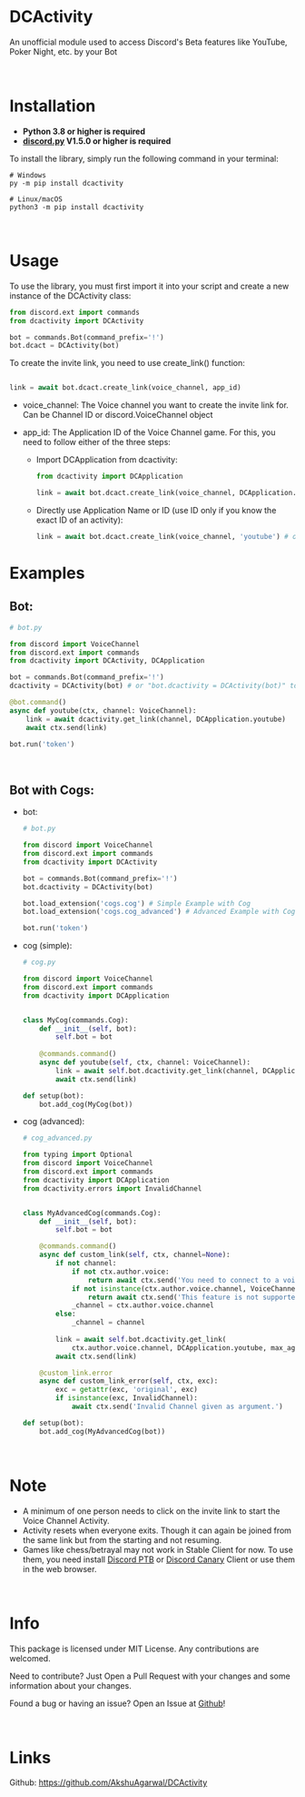 # DCActivity
An unofficial module used to access Discord's Beta features like YouTube, Poker Night, etc. by your Bot

<br>

# Installation
- **Python 3.8 or higher is required**
- **[discord.py](https://github.com/Rapptz/discord.py) V1.5.0 or higher is required**

To install the library, simply run the following command in your terminal:
```
# Windows
py -m pip install dcactivity

# Linux/macOS
python3 -m pip install dcactivity
```

<br>

# Usage
To use the library, you must first import it into your script and create a new instance of the DCActivity class:
```python
from discord.ext import commands
from dcactivity import DCActivity

bot = commands.Bot(command_prefix='!')
bot.dcact = DCActivity(bot)
```

To create the invite link, you need to use create_link() function:
```py

link = await bot.dcact.create_link(voice_channel, app_id)
```

* voice_channel: The Voice channel you want to create the invite link for. Can be Channel ID or discord.VoiceChannel object
 
* app_id: The Application ID of the Voice Channel game. For this, you need to follow either of the three steps:
   
  * Import DCApplication from dcactivity:
    ```python
    from dcactivity import DCApplication

    link = await bot.dcact.create_link(voice_channel, DCApplication.youtube) # or DCApplication.poker, etc.
    ```

  * Directly use Application Name or ID (use ID only if you know the exact ID of an activity):
    ```python
    link = await bot.dcact.create_link(voice_channel, 'youtube') # or poker, chess, etc.
    ```


# Examples
## Bot:
```python
# bot.py

from discord import VoiceChannel
from discord.ext import commands
from dcactivity import DCActivity, DCApplication

bot = commands.Bot(command_prefix='!')
dcactivity = DCActivity(bot) # or "bot.dcactivity = DCActivity(bot)" to use it as a BotVar

@bot.command()
async def youtube(ctx, channel: VoiceChannel):
    link = await dcactivity.get_link(channel, DCApplication.youtube)
    await ctx.send(link)

bot.run('token')
```

<br>

## Bot with Cogs:
  - bot:
      ```python
      # bot.py

      from discord import VoiceChannel
      from discord.ext import commands
      from dcactivity import DCActivity

      bot = commands.Bot(command_prefix='!')
      bot.dcactivity = DCActivity(bot)

      bot.load_extension('cogs.cog') # Simple Example with Cog
      bot.load_extension('cogs.cog_advanced') # Advanced Example with Cog

      bot.run('token')
      ```

  - cog (simple):
      ```python
      # cog.py

      from discord import VoiceChannel
      from discord.ext import commands
      from dcactivity import DCApplication


      class MyCog(commands.Cog):
          def __init__(self, bot):
              self.bot = bot
          
          @commands.command()
          async def youtube(self, ctx, channel: VoiceChannel):
              link = await self.bot.dcactivity.get_link(channel, DCApplication.youtube)
              await ctx.send(link)

      def setup(bot):
          bot.add_cog(MyCog(bot))
      ```

  - cog (advanced):
      ```python
      # cog_advanced.py
      
      from typing import Optional
      from discord import VoiceChannel
      from discord.ext import commands
      from dcactivity import DCApplication
      from dcactivity.errors import InvalidChannel


      class MyAdvancedCog(commands.Cog):
          def __init__(self, bot):
              self.bot = bot

          @commands.command()
          async def custom_link(self, ctx, channel=None):
              if not channel:
                  if not ctx.author.voice:
                      return await ctx.send('You need to connect to a voice channel first')
                  if not isinstance(ctx.author.voice.channel, VoiceChannel):
                      return await ctx.send('This feature is not supported in Stage Channels.')
                  _channel = ctx.author.voice.channel
              else:
                  _channel = channel
              
              link = await self.bot.dcactivity.get_link(
                  ctx.author.voice.channel, DCApplication.youtube, max_age=0, max_uses=10)
              await ctx.send(link)

          @custom_link.error
          async def custom_link_error(self, ctx, exc):
              exc = getattr(exc, 'original', exc)
              if isinstance(exc, InvalidChannel):
                  await ctx.send('Invalid Channel given as argument.')

      def setup(bot):
          bot.add_cog(MyAdvancedCog(bot))
      ```

<br>

# Note
* A minimum of one person needs to click on the invite link to start the Voice Channel Activity.
* Activity resets when everyone exits. Though it can again be joined from the same link but from the starting and not resuming.
* Games like chess/betrayal may not work in Stable Client for now. To use them, you need install [Discord PTB](https://ptb.discord.com/) or [Discord Canary](https://canary.discord.com/) Client or use them in the web browser.

<br>

# Info
This package is licensed under MIT License. Any contributions are welcomed.

Need to contribute? Just Open a Pull Request with your changes and some information about your changes.

Found a bug or having an issue? Open an Issue at [Github](https://github.com/AkshuAgarwal/DCActivity/issues)!

<br>

# Links
Github: https://github.com/AkshuAgarwal/DCActivity